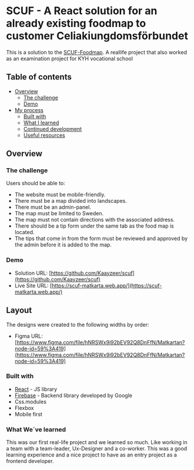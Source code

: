 # SCUF - A React solution for an already existing foodmap to customer Celiakiungdomsförbundet

This is a solution to the [SCUF-Foodmap](https://www.scuf.se/glutenfritt/glutenfria-matkartan/). A reallife project that also worked as an examination project for KYH vocational school

## Table of contents

- [Overview](#overview)
  - [The challenge](#the-challenge)
  - [Demo](#links)
- [My process](#my-process)
  - [Built with](#built-with)
  - [What I learned](#what-i-learned)
  - [Continued development](#continued-development)
  - [Useful resources](#useful-resources)

## Overview

### The challenge

Users should be able to:

- The website must be mobile-friendly.
- There must be a map divided into landscapes.
- There must be an admin-panel.
- The map must be limited to Sweden.
- The map must not contain directions with the associated address.
- There should be a tip form under the same tab as the food map is located.
- The tips that come in from the form must be reviewed and approved by the admin before it is added to the map.

### Demo

- Solution URL: [https://github.com/Kaayzeer/scuf](https://github.com/Kaayzeer/scuf)
- Live Site URL: [https://scuf-matkarta.web.app/](https://scuf-matkarta.web.app/)

## Layout

The designs were created to the following widths by order:

- Figma URL: [https://www.figma.com/file/hNRSWx9i92bEV92Q8DnFfN/Matkartan?node-id=59%3A419](https://www.figma.com/file/hNRSWx9i92bEV92Q8DnFfN/Matkartan?node-id=59%3A419)

### Built with

- [React](https://reactjs.org/) - JS library
- [Firebase](https://firebase.google.com/) - Backend library developed by Google
- Css.modules
- Flexbox
- Mobile first

### What We´ve learned

This was our first real-life project and we learned so much. Like working in a team with a team-leader, Ux-Designer and a co-worker. This was a good learning experience and a nice project to have as an entry project as a frontend developer.
